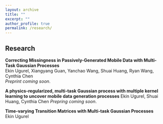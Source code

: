 ```yaml
---
layout: archive
title: ""
excerpt: ""
author_profile: true
permalink: /research/
---
```


## Research

**Correcting Missingness in Passively-Generated Mobile Data with Multi-Task Gaussian Processes**  
Ekin Ugurel, Xiangyang Guan, Yanchao Wang, Shuai Huang, Ryan Wang, Cynthia Chen  
*Preprint coming soon*.

**A physics-regularized, multi-task Gaussian process with multiple kernel learning to uncover mobile data generation processes**
Ekin Ugurel, Shuai Huang, Cynthia Chen
*Prepring coming soon*.

**Time-varying Transition Matrices with Multi-task Gaussian Processes**
Ekin Ugurel
